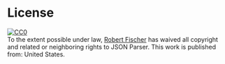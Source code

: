 License
========

<p xmlns:dct="http://purl.org/dc/terms/" xmlns:vcard="http://www.w3.org/2001/vcard-rdf/3.0#">
  <a rel="license"
     href="http://creativecommons.org/publicdomain/zero/1.0/">
    <img src="http://i.creativecommons.org/p/zero/1.0/88x31.png" style="border-style: none;" alt="CC0" />
  </a>
  <br />
  To the extent possible under law,
  <a rel="dct:publisher"
     href="http://smokejumperit.com/">
    <span property="dct:title">Robert Fischer</span></a>
  has waived all copyright and related or neighboring rights to
  <span property="dct:title">JSON Parser</span>.
This work is published from:
<span property="vcard:Country" datatype="dct:ISO3166"
      content="US" about="http://smokejumperit.com/">
  United States</span>.
</p>

